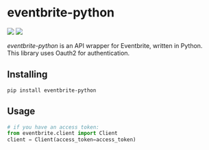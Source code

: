 # eventbrite-python
![](https://img.shields.io/badge/version-0.1.0-success) ![](https://img.shields.io/badge/Python-3.8%20|%203.9%20|%203.10%20|%203.11-4B8BBE?logo=python&logoColor=white)  

*eventbrite-python* is an API wrapper for Eventbrite, written in Python.  
This library uses Oauth2 for authentication.
## Installing
```
pip install eventbrite-python
```
## Usage
```python
# if you have an access token:
from eventbrite.client import Client
client = Client(access_token=access_token)
```